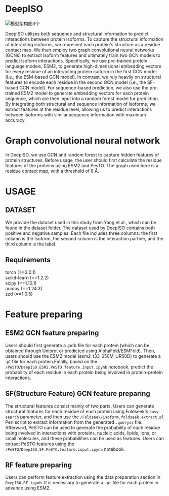 # DeepISO
![模型架构图3个](https://github.com/user-attachments/assets/7875dffc-4ced-4af2-b3f6-3e4fa607c760)

DeepISO utilizes both sequence and structural information to predict interactions between protein isoforms. To capture the structural information of interacting isoforms, we represent each protein's structure as a residue contact map. We then employ two graph convolutional neural networks (GCNs) to extract isoform features and ultimately train two GCN models to predict isoform interactions. Specifically, we use pre-trained protein language models, ESM2, to generate high-dimensional embedding vectors for every residue of an interacting protein isoform in the first GCN model (i.e., the ESM-based GCN model). In contrast, we rely heavily on structural features to encode each residue in the second GCN model (i.e., the SF-based GCN model). For sequence-based prediction, we also use the pre-trained ESM2 model to generate embedding vectors for each protein sequence, which are then input into a random forest model for prediction. By integrating both structural and sequence information of isoforms, we extract features at the residue level, allowing us to predict interactions between isoforms with similar sequence information with maximum accuracy.

# Graph convolutional neural network
 In DeepISO, we use GCN and random forest to capture hidden features of protein structures. Before usage, the user should first calculate the residue features of the proteins using ESM2 and PesTO. The graph used here is a residue contact map, with a threshold of 8 Å.

# USAGE
## DATASET
We provide the dataset used in this study from Yang et al., which can be found in the dataset folder. The dataset used by DeepISO contains both positive and negative samples. Each file includes three columns: the first column is the Isoform, the second column is the interaction partner, and the third column is the label.
## Requirements
torch (==2.0.1)<br/>
scikit-learn (==1.2.2)<br/>
scipy (==1.10.1)<br/>
numpy (==1.24.3)<br/>
zzd (==1.0.5)<br/>

# Feature preparing
## ESM2 GCN feature preparing
Users should first generate a .pdb file for each protein (which can be obtained through Uniprot or predicted using AlphaFold/ESMFold). Then, users should use the ESM2 model (esm2_t33_650M_UR50D) to generate a .pt file for each protein.Finally, based on the `/PeSTO/DeepISO.ESM2.PeSTO.feature.input.ipynb` notebook, predict the probability of each residue in each protein being involved in protein-protein interactions.
## SF(Structure Feature) GCN feature preparing
The structural features consist mainly of two parts. Users can generate structural features for each residue of each protein using Foldseek's `easy-search` parameter, and then use the `/Foldseek/isoform.foldseek.extract.pl` Perl script to extract information from the generated `.queryss` file. Afterward, PeSTO can be used to generate the probability of each residue being involved in interactions with proteins, nucleic acids, lipids, ions, or small molecules, and these probabilities can be used as features. Users can extract PeSTO features using the `/PeSTO/DeepISO.SF.PeSTO.feature.input.ipynb` notebook.
## RF feature preparing
Users can perform feature extraction using the data preparation section in `DeepISO.RF.ipynb`. It is necessary to generate a `.pt` file for each protein in advance using ESM2.



